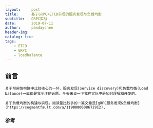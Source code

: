 ```yaml
---
layout:     post
title:      基于GRPC+ETCD实现的服务发现与负载均衡
subtitle:   GRPC实战
date:       2019-07-11
author:     pandaychen
header-img: 
catalog: true
tags:
    - ETCD
    - GRPC
    - loadbalance
---
```


## 前言
    关于可用性构建中比较核心的一环，服务发现(Service discovery)和负载均衡(Load balance)一直都是我关注的话题。今天来谈一下我在实际中是如何理解和开发的。

    关于负载均衡的构建与实现，阅读量比较多的一篇文章是[gRPC服务发现&负载均衡](https://segmentfault.com/a/1190000008672912),



### 参考




